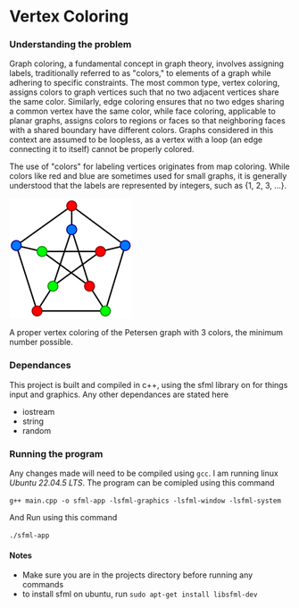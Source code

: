 # Vertex Coloring

### Understanding the problem
Graph coloring, a fundamental concept in graph theory, involves assigning labels, traditionally referred to as "colors," to elements of a graph while adhering to specific constraints. The most common type, vertex coloring, assigns colors to graph vertices such that no two adjacent vertices share the same color. Similarly, edge coloring ensures that no two edges sharing a common vertex have the same color, while face coloring, applicable to planar graphs, assigns colors to regions or faces so that neighboring faces with a shared boundary have different colors. Graphs considered in this context are assumed to be loopless, as a vertex with a loop (an edge connecting it to itself) cannot be properly colored.

The use of "colors" for labeling vertices originates from map coloring. While colors like red and blue are sometimes used for small graphs, it is generally understood that the labels are represented by integers, such as {1, 2, 3, ...}.

![A proper vertex coloring of the Petersen graph with 3 colors, the minimum number possible.](images/image.png)

A proper vertex coloring of the Petersen graph with 3 colors, the minimum number possible.
### Dependances
This project is built and compiled in c++, using the sfml library on for things input and graphics. Any other dependances are stated here
* iostream
* string
* random

### Running the program
Any changes made will need to be compiled using ```gcc```. I am running linux *Ubuntu 22.04.5 LTS*.
The program can be comipled using this command

```g++ main.cpp -o sfml-app -lsfml-graphics -lsfml-window -lsfml-system```

And Run using this command

```./sfml-app```

#### Notes
* Make sure you are in the projects directory before running any commands
* to install sfml on ubuntu, run ```sudo apt-get install libsfml-dev```